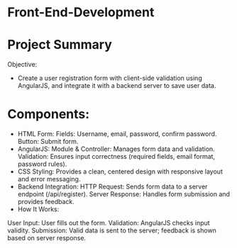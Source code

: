 # Front-End-Development
# Project Summary
Objective:
* Create a user registration form with client-side validation using AngularJS, and integrate it with a backend server to   save user data.

# Components:

* HTML Form:
        Fields: Username, email, password, confirm password.
        Button: Submit form.
* AngularJS:
        Module & Controller: Manages form data and validation.
        Validation: Ensures input correctness (required fields, email format, password rules).
* CSS Styling:
        Provides a clean, centered design with responsive layout and error messaging.
* Backend Integration:
HTTP Request: Sends form data to a server endpoint (/api/register).
Server Response: Handles form submission and provides feedback.
* How It Works:

User Input: User fills out the form.
Validation: AngularJS checks input validity.
Submission: Valid data is sent to the server; feedback is shown based on server response.
